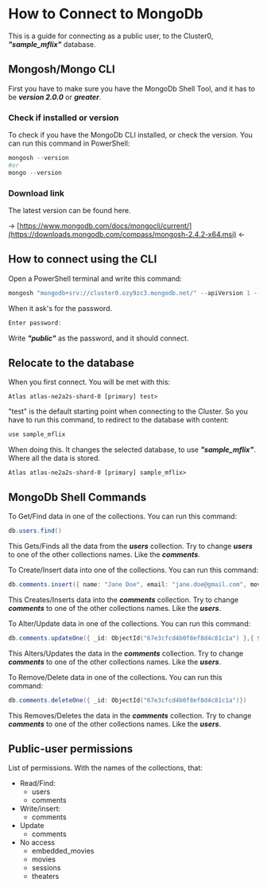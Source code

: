 # How to Connect to MongoDb

This is a guide for connecting as a public user, to the Cluster0, ***"sample_mflix"*** database.

## Mongosh/Mongo CLI

First you have to make sure you have the MongoDb Shell Tool, and it has to be ***version 2.0.0*** or ***greater***.

### Check if installed or version

To check if you have the MongoDb CLI installed, or check the version. You can run this command in PowerShell:

````powershell
mongosh --version
#or
mongo --version
````

### Download link

The latest version can be found here.

&rarr; [https://www.mongodb.com/docs/mongocli/current/](https://downloads.mongodb.com/compass/mongosh-2.4.2-x64.msi) &larr;

## How to connect using the CLI

Open a PowerShell terminal and write this command:

````powershell
mongosh "mongodb+srv://cluster0.ozy9zc3.mongodb.net/" --apiVersion 1 --username public
````

When it ask's for the password.

````powershell
Enter password: 
````

Write ***"public"*** as the password, and it should connect.

## Relocate to the database

When you first connect. You will be met with this:

````
Atlas atlas-ne2a2s-shard-0 [primary] test>
````

"test" is the default starting point when connecting to the Cluster. So you have to run this command, to redirect to the database with content:

````powershell
use sample_mflix
````

When doing this. It changes the selected database, to use ***"sample_mflix"***. Where all the data is stored. 

````
Atlas atlas-ne2a2s-shard-0 [primary] sample_mflix>
````
## MongoDb Shell Commands

To Get/Find data in one of the collections. You can run this command:

````powershell
db.users.find()
````

This Gets/Finds all the data from the ***users*** collection. Try to change ***users*** to one of the other collections names. Like the ***comments***.

To Create/Insert data into one of the collections. You can run this command:

````powershell
db.comments.insert({ name: "Jane Doe", email: "jane.doe@gmail.com", movie_id: "573a1391f29313caabcd8543", text: "Lorem Ipsum", date: new Date()})
````

This Creates/Inserts data into the ***comments*** collection. Try to change ***comments*** to one of the other collections names. Like the ***users***.

To Alter/Update data in one of the collections. You can run this command:

````powershell
db.comments.updateOne({ _id: ObjectId("67e3cfcd4b0f8ef8d4c81c1a") },{ $set: { name: "John Doe", email: "john.doe@gmail.com", movie_id: "573a1391f29313caabcd8543", text: "Lorem Ipsum", date: new Date()}})
````

This Alters/Updates the data in the ***comments*** collection. Try to change ***comments*** to one of the other collections names. Like the ***users***.


To Remove/Delete data in one of the collections. You can run this command:

````powershell
db.comments.deleteOne({ _id: ObjectId("67e3cfcd4b0f8ef8d4c81c1a")})
````

This Removes/Deletes the data in the ***comments*** collection. Try to change ***comments*** to one of the other collections names. Like the ***users***.

## Public-user permissions

List of permissions. With the names of the collections, that:

- Read/Find:
    - users
    - comments
- Write/insert:
    - comments
- Update
    - comments
- No access
    - embedded_movies
    - movies
    - sessions
    - theaters
